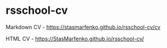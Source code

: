 # rsschool-cv
Markdown CV - https://stasmarfenko.github.io/rsschool-cv/cv

HTML CV - https://StasMarfenko.github.io/rsschool-cv/
